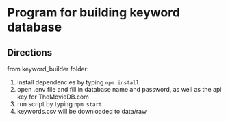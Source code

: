 # Program for building keyword database

## Directions

from keyword_builder folder:

1. install dependencies by typing `npm install`
2. open .env file and fill in database name and password, as well as the api key for TheMovieDB.com
3. run script by typing `npm start`
4. keywords.csv will be downloaded to data/raw